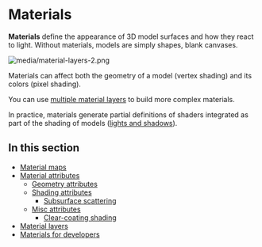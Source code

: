 # Materials

**Materials** define the appearance of 3D model surfaces and how they react to light. Without materials, models are simply shapes, blank canvases.

![media/material-layers-2.png](media/material-layers-2.png)

Materials can affect both the geometry of a model (vertex shading) and its colors (pixel shading).

You can use [multiple material layers](material-layers.md) to build more complex materials.

In practice, materials generate partial definitions of shaders integrated as part of the shading of models ([lights and shadows](../lights-and-shadows/index.md)).

## In this section

* [Material maps](material-maps.md)
* [Material attributes](material-attributes.md)
    * [Geometry attributes](geometry-attributes.md)
    * [Shading attributes](shading-attributes.md)
        * [Subsurface scattering](clear-coat-shading.md)
    * [Misc attributes](misc-attributes.md)
        * [Clear-coating shading](clear-coat-shading.md)
* [Material layers](material-layers.md)
* [Materials for developers](materials-for-developers.md)